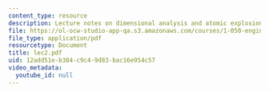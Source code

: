 ```yaml
---
content_type: resource
description: Lecture notes on dimensional analysis and atomic explosions.
file: https://ol-ocw-studio-app-qa.s3.amazonaws.com/courses/1-050-engineering-mechanics-i-fall-2007/12add51eb384c9c49d83bac16e954c57_lec2.pdf
file_type: application/pdf
resourcetype: Document
title: lec2.pdf
uid: 12add51e-b384-c9c4-9d83-bac16e954c57
video_metadata:
  youtube_id: null
---
```

